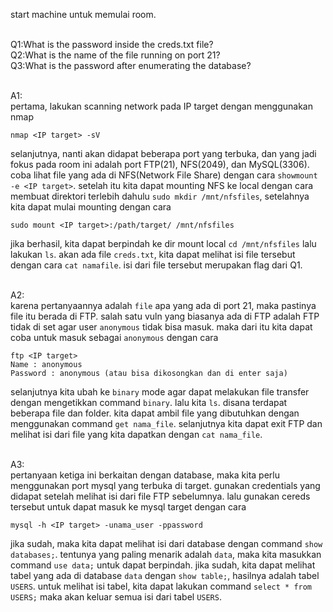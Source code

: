 start machine untuk memulai room.

<br>Q1:What is the password inside the creds.txt file?
<br>Q2:What is the name of the file running on port 21?
<br>Q3:What is the password after enumerating the database?


<br>A1: <br>pertama, lakukan scanning network pada IP target dengan menggunakan nmap 
```shell 
nmap <IP target> -sV
```
selanjutnya, nanti akan didapat beberapa port yang terbuka, dan yang jadi fokus pada room
ini adalah port FTP(21), NFS(2049), dan MySQL(3306). coba lihat file yang ada di
NFS(Network File Share) dengan cara `showmount -e <IP target>`. setelah itu kita
dapat mounting NFS ke local dengan cara membuat direktori terlebih 
dahulu `sudo mkdir /mnt/nfsfiles`, setelahnya kita dapat mulai mounting dengan cara
```shell
sudo mount <IP target>:/path/target/ /mnt/nfsfiles
```
jika berhasil, kita dapat berpindah ke dir mount local `cd /mnt/nfsfiles` lalu lakukan
`ls`. akan ada file `creds.txt`, kita dapat melihat isi file tersebut dengan cara
`cat namafile`. isi dari file tersebut merupakan flag dari Q1.

<br>A2:
<br>karena pertanyaannya adalah `file` apa yang ada di port 21, maka pastinya file itu
berada di FTP. salah satu vuln yang biasanya ada di FTP adalah FTP tidak di set agar
user `anonymous` tidak bisa masuk. maka dari itu kita dapat coba untuk masuk sebagai
`anonymous` dengan cara
```shell
ftp <IP target>
Name : anonymous
Password : anonymous (atau bisa dikosongkan dan di enter saja)
```
selanjutnya kita ubah ke `binary` mode agar dapat melakukan file transfer dengan mengetikkan
command `binary`. lalu kita `ls`. disana terdapat beberapa file dan folder. kita dapat
ambil file yang dibutuhkan dengan menggunakan command `get nama_file`. selanjutnya kita
dapat exit FTP dan melihat isi dari file yang kita dapatkan dengan `cat nama_file`.

<br>A3:
<br>pertanyaan ketiga ini berkaitan dengan database, maka kita perlu menggunakan 
port mysql yang terbuka di target. gunakan credentials yang didapat setelah melihat isi dari
file FTP sebelumnya. lalu gunakan cereds tersebut untuk dapat masuk ke mysql target dengan
cara
```
mysql -h <IP target> -unama_user -ppassword
```
jika sudah, maka kita dapat melihat isi dari database dengan command `show databases;`.
tentunya yang paling menarik adalah `data`, maka kita masukkan command `use data;` untuk
dapat berpindah. jika sudah, kita dapat melihat tabel yang ada di database `data` dengan
`show table;`, hasilnya adalah tabel `USERS`. untuk melihat isi tabel, kita dapat lakukan
command `select * from USERS;` maka akan keluar semua isi dari tabel `USERS`.
